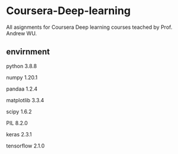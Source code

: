 # Coursera-Deep-learning
All asignments for Coursera Deep learning courses teached by Prof. Andrew WU.
## envirnment

python 3.8.8

numpy 1.20.1

pandaa 1.2.4

matplotlib 3.3.4

scipy 1.6.2

PIL 8.2.0

keras 2.3.1

tensorflow 2.1.0

